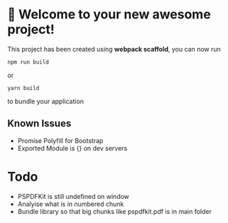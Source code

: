 # 🚀 Welcome to your new awesome project!

This project has been created using **webpack scaffold**, you can now run

```
npm run build
```

or

```
yarn build
```

to bundle your application

## Known Issues

- Promise Polyfill for Bootstrap
- Exported Module is {} on dev servers

# Todo
- PSPDFKit is still undefined on window 
- Analyise what is in numbered chunk
- Bundle library so that big chunks like pspdfkit.pdf is in main folder